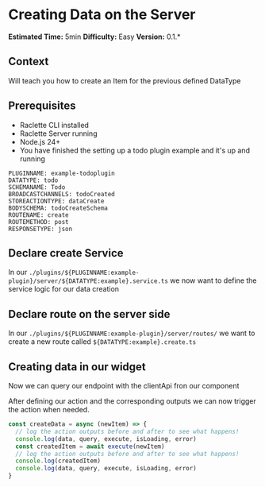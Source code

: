 # Creating Data on the Server

**Estimated Time:** 5min
**Difficulty:** Easy
**Version:** 0.1.\*

## Context

Will teach you how to create an Item for the previous defined DataType

## Prerequisites

- Raclette CLI installed
- Raclette Server running
- Node.js 24+
- You have finished the setting up a todo plugin example and it's up and running

```variables
PLUGINNAME: example-todoplugin
DATATYPE: todo
SCHEMANAME: Todo
BROADCASTCHANNELS: todoCreated
STOREACTIONTYPE: dataCreate
BODYSCHEMA: todoCreateSchema
ROUTENAME: create
ROUTEMETHOD: post
RESPONSETYPE: json
```

## Declare create Service

In our `./plugins/${PLUGINNAME:example-plugin}/server/${DATATYPE:example}.service.ts` we now want to define the service logic for our data creation

<!--@include: ../cooking-steps/server/plugin/service.md{
BUSINESSLOGIC: |
  async _create${SCHEMANAME:Example}(
        fastify: PluginFastifyInstance,
        ${DATATYPE:example}Body: ${SCHEMANAME:Example}Create,
      ): Promise<${SCHEMANAME:Example}Type> {
        try {
          if (${DATATYPE:example}Body._id) {
            const uuidValid = validate(${DATATYPE:example}Body._id)

            if (!uuidValid) {
              throw new Error("Invalid ID - not a valid uuid v4")
            }

            const duplicate = await this.${DATATYPE:example}Model.findById(${DATATYPE:example}Body._id)

            if (duplicate) {
              throw new Error("An entry with this id already exists")
            }
          } else {
            ${DATATYPE:example}Body._id = uuidv4()
          }

          const ${DATATYPE:example} = new this.${DATATYPE:example}Model(${DATATYPE:example}Body)

          await ${DATATYPE:example}.save()
          fastify.log.info(`[API] Created ${DATATYPE:example} #${${DATATYPE:example}._id}`)

          return ${DATATYPE:example}.toObject ? ${DATATYPE:example}.toObject() : ${DATATYPE:example}
        } catch (err: any) {
          fastify.log.error(err.message)
          throw err
        }
      }

      /**
      * Create a new ${DATATYPE:example} with payload wrapping and event emission
      */
      async create${SCHEMANAME:Example}(
        fastify: PluginFastifyInstance,
        requestData: ClientPayloadRequestData,
        ${DATATYPE:example}Body: ${SCHEMANAME:Example}Create,
      ): Promise<ClientPayload<${SCHEMANAME:Example}Type[]>> {
        const ${DATATYPE:example} = await this._create${SCHEMANAME:Example}(fastify, ${DATATYPE:example}Body)

        const payload = await create${SCHEMANAME:Example}Payload(fastify, [${DATATYPE:example}], requestData)

        if (requestData.broadcast) {
          fastify.emit("${BROADCASTCHANNELS:exampleCreated}", payload)
        }

        return payload
      }
}-->

## Declare route on the server side

In our `./plugins/${PLUGINNAME:example-plugin}/server/routes/` we want to create a new route called `${DATATYPE:example}.create.ts`

<!--@include: ../cooking-steps/server/plugin/routesRoute.md{
BUSINESSLOGIC: |
  // Add owner and lastEditor from the authenticated user
        const ${DATATYPE:example}Data = {
          ...req.body,
          owner: req.user._id,
          lastEditor: req.user._id,
        }

        const payload = await fastify.custom.${DATATYPE:example}Service.create${SCHEMANAME:Example}(
          fastify,
          req.requestParams,
          ${DATATYPE:example}Data,
        )

        return reply.status(201).send(payload)
}-->

## Creating data in our widget

Now we can query our endpoint with the clientApi fron our component

<!--@include: ../cooking-steps/client/api/data.md -->

After defining our action and the corresponding outputs we can now trigger the action when needed.

```typescript
const createData = async (newItem) => {
  // log the action outputs before and after to see what happens!
  console.log(data, query, execute, isLoading, error)
  const createdItem = await execute(newItem)
  // log the action outputs before and after to see what happens!
  console.log(createdItem)
  console.log(data, query, execute, isLoading, error)
}
```
